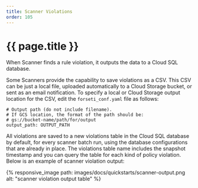 ```yaml
---
title: Scanner Violations
order: 105
---
```


# {{ page.title }}

When Scanner finds a rule violation, it outputs the data to a Cloud SQL database.

Some Scanners provide the capability to save violations as a CSV. This CSV can be
just a local file, uploaded automatically to a Cloud Storage bucket, or sent as an
email notification. To specify a local or Cloud Storage
output location for the CSV, edit the `forseti_conf.yaml` file as follows:

```
# Output path (do not include filename).
# If GCS location, the format of the path should be:
# gs://bucket-name/path/for/output
output_path: OUTPUT_PATH
```

All violations are saved to a new violations table in the Cloud SQL database
by default, for every scanner batch run, using the database configurations that
are already in place. The violations table name includes the snapshot timestamp
and you can query the table for each kind of policy violation. Below is an
example of scanner violation output:

{% responsive_image path: images/docs/quickstarts/scanner-output.png alt: "scanner violation output table" %}
